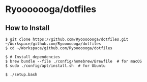 # Ryooooooga/dotfiles

## How to Install

```shell
$ git clone https://github.com/Ryooooooga/dotfiles.git ~/Workspace/github.com/Ryooooooga/dotfiles
$ cd ~/Workspace/github.com/Ryooooooga/dotfiles

$ # Install dependencies
$ brew bundle --file ./config/homebrew/Brewfile  # for macOS
$ sudo ./config/apt/install.sh  # for Ubuntu

$ ./setup.bash
```

